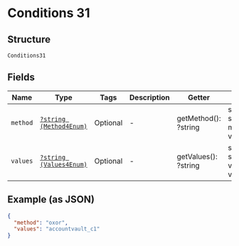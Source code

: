 
# Conditions 31

## Structure

`Conditions31`

## Fields

| Name | Type | Tags | Description | Getter | Setter |
|  --- | --- | --- | --- | --- | --- |
| `method` | [`?string (Method4Enum)`](../../doc/models/method-4-enum.md) | Optional | - | getMethod(): ?string | setMethod(?string method): void |
| `values` | [`?string (Values4Enum)`](../../doc/models/values-4-enum.md) | Optional | - | getValues(): ?string | setValues(?string values): void |

## Example (as JSON)

```json
{
  "method": "oxor",
  "values": "accountvault_c1"
}
```

